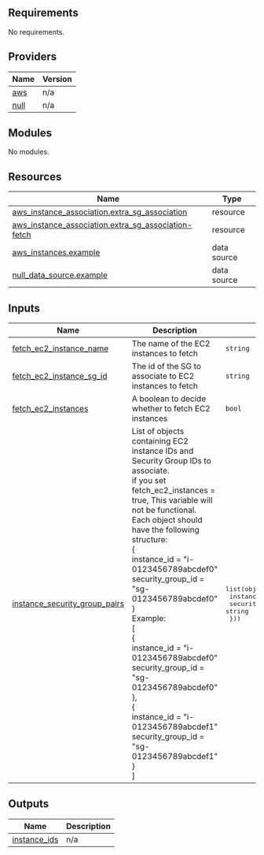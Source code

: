 ## Requirements

No requirements.

## Providers

| Name | Version |
|------|---------|
| <a name="provider_aws"></a> [aws](#provider\_aws) | n/a |
| <a name="provider_null"></a> [null](#provider\_null) | n/a |

## Modules

No modules.

## Resources

| Name | Type |
|------|------|
| [aws_instance_association.extra_sg_association](https://registry.terraform.io/providers/hashicorp/aws/latest/docs/resources/instance_association) | resource |
| [aws_instance_association.extra_sg_association-fetch](https://registry.terraform.io/providers/hashicorp/aws/latest/docs/resources/instance_association) | resource |
| [aws_instances.example](https://registry.terraform.io/providers/hashicorp/aws/latest/docs/data-sources/instances) | data source |
| [null_data_source.example](https://registry.terraform.io/providers/hashicorp/null/latest/docs/data-sources/data_source) | data source |

## Inputs

| Name | Description | Type | Default | Required |
|------|-------------|------|---------|:--------:|
| <a name="input_fetch_ec2_instance_name"></a> [fetch\_ec2\_instance\_name](#input\_fetch\_ec2\_instance\_name) | The name of the EC2 instances to fetch | `string` | `""` | no |
| <a name="input_fetch_ec2_instance_sg_id"></a> [fetch\_ec2\_instance\_sg\_id](#input\_fetch\_ec2\_instance\_sg\_id) | The id of the SG to associate to EC2 instances to fetch | `string` | `""` | no |
| <a name="input_fetch_ec2_instances"></a> [fetch\_ec2\_instances](#input\_fetch\_ec2\_instances) | A boolean to decide whether to fetch EC2 instances | `bool` | `false` | no |
| <a name="input_instance_security_group_pairs"></a> [instance\_security\_group\_pairs](#input\_instance\_security\_group\_pairs) | List of objects containing EC2 instance IDs and Security Group IDs to associate.<br>  if you set fetch\_ec2\_instances = true, This variable will not be functional. <br>  Each object should have the following structure:<br>  {<br>    instance\_id      = "i-0123456789abcdef0"<br>    security\_group\_id = "sg-0123456789abcdef0"<br>  }<br>  Example:<br>  [<br>    {<br>      instance\_id      = "i-0123456789abcdef0"<br>      security\_group\_id = "sg-0123456789abcdef0"<br>    },<br>    {<br>      instance\_id      = "i-0123456789abcdef1"<br>      security\_group\_id = "sg-0123456789abcdef1"<br>    }<br>  ] | <pre>list(object({<br>    instance_id      = string<br>    security_group_id = string<br>  }))</pre> | `[]` | no |

## Outputs

| Name | Description |
|------|-------------|
| <a name="output_instance_ids"></a> [instance\_ids](#output\_instance\_ids) | n/a |
